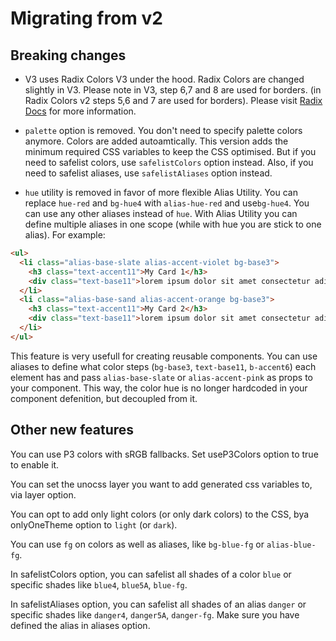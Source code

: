 # Migrating from v2

## Breaking changes

- V3 uses Radix Colors V3 under the hood. Radix Colors are changed slightly in V3. Please note in V3, step 6,7 and 8 are used for borders. (in Radix Colors v2 steps 5,6 and 7 are used for borders). Please visit [Radix Docs](https://www.radix-ui.com/colors/docs/palette-composition/understanding-the-scale) for more information.

- `palette` option is removed. You don't need to specify palette colors anymore. Colors are added autoamtically. This version adds the minimum required CSS variables to keep the CSS optimised. But if you need to safelist colors, use `safelistColors` option instead. Also, if you need to safelist aliases, use `safelistAliases` option instead.

- `hue` utility is removed in favor of more flexible Alias Utility. You can replace `hue-red` and `bg-hue4` with `alias-hue-red` and use`bg-hue4`. You can use any other aliases instead of `hue`. With Alias Utility you can define multiple aliases in one scope (while with hue you are stick to one alias). For example:

```html
<ul>
  <li class="alias-base-slate alias-accent-violet bg-base3">
    <h3 class="text-accent11">My Card 1</h3>
    <div class="text-base11">lorem ipsum dolor sit amet consectetur adipisicing elit.</div>
  </li>
  <li class="alias-base-sand alias-accent-orange bg-base3">
    <h3 class="text-accent11">My Card 2</h3>
    <div class="text-base11">lorem ipsum dolor sit amet consectetur adipisicing elit.</div>
  </li>
</ul>
```

This feature is very usefull for creating reusable components. You can use aliases to define what color steps (`bg-base3`, `text-base11`, `b-accent6`) each element has and pass `alias-base-slate` or `alias-accent-pink` as props to your component. This way, the color hue is no longer hardcoded in your component defenition, but decoupled from it.

## Other new features

You can use P3 colors with sRGB fallbacks. Set useP3Colors option to true to enable it.

You can set the unocss layer you want to add generated css variables to, via layer option.

You can opt to add only light colors (or only dark colors) to the CSS, bya onlyOneTheme option to `light` (or `dark`).

You can use `fg` on colors as well as aliases, like `bg-blue-fg` or `alias-blue-fg`.

In safelistColors option, you can safelist all shades of a color `blue` or specific shades like `blue4`, `blue5A`, `blue-fg`.

In safelistAliases option, you can safelist all shades of an alias `danger` or specific shades like `danger4`, `danger5A`, `danger-fg`. Make sure you have defined the alias in aliases option.
